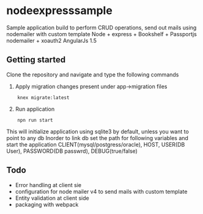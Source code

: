 # nodeexpresssample

Sample application build to perform CRUD operations, send out mails using nodemailer with custom template
	Node + express + Bookshelf + Passportjs
	nodemailer + xoauth2
	AngularJs 1.5

## Getting started
Clone the repository and navigate and type the following commands
1. Apply migration changes present under app->migration files
```
	knex migrate:latest
```


2. Run application
```
	npn run start
```
This will initialize application using sqlite3 by default, unless you want to point to any db
Inorder to link db set the path for following variables and start the application
	CLIENT(mysql/postgress/oracle), HOST, USER(DB User), PASSWORD(DB passwrd), DEBUG(true/false)


## Todo
 - Error handling at client sie
 - configuration for node mailer v4 to send mails with custom template
 - Entity validation at client side
 - packaging with webpack
 
